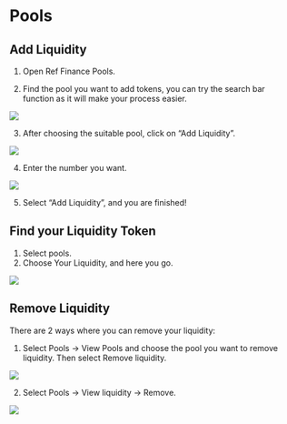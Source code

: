 # Pools

## Add Liquidity <a id="7e90"></a>

1. Open Ref Finance Pools.

2. Find the pool you want to add tokens, you can try the search bar function as it will make your process easier.

![](https://miro.medium.com/max/1400/0*EYnSZVsb0CmdFpvo.jpg)

3. After choosing the suitable pool, click on “Add Liquidity”.

![](https://miro.medium.com/max/1400/0*UEpt8igAEQT3506P.jpg)

4. Enter the number you want.

![](https://miro.medium.com/max/1400/0*vwvIcDOpZvLExuKC.jpg)

5. Select “Add Liquidity”, and you are finished!

## Find your Liquidity Token <a id="f614"></a>

1. Select pools.
2. Choose Your Liquidity, and here you go.

![](https://miro.medium.com/max/1400/0*wQp9U48stV9WNx7t.jpg)

## Remove Liquidity <a id="f714"></a>

There are 2 ways where you can remove your liquidity:

1. Select Pools → View Pools and choose the pool you want to remove liquidity. Then select Remove liquidity.

![](https://miro.medium.com/max/1400/0*K8vQ2mdBRt56FK44.jpg)

2. Select Pools → View liquidity → Remove.

![](https://miro.medium.com/max/1400/0*SOOZEIkWvgtPoZ9U.jpg)


